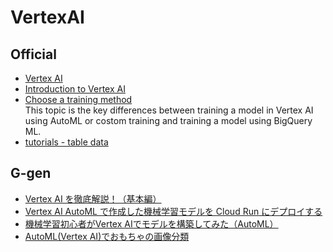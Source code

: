 # VertexAI
## Official
- [Vertex AI](https://cloud.google.com/vertex-ai)<br>
- [Introduction to Vertex AI](https://cloud.google.com/vertex-ai/docs/start/introduction-unified-platform)<br>
- [Choose a training method](https://cloud.google.com/vertex-ai/docs/start/training-methods)<br>
This topic is the key differences between training a model in Vertex AI using AutoML or costom training and training a model using BigQuery ML.
- [tutorials - table data](https://cloud.google.com/vertex-ai/docs/tutorials/tabular-automl)<br>

## G-gen
- [Vertex AI を徹底解説！（基本編）](https://blog.g-gen.co.jp/entry/vertexai-explained)<br>
- [Vertex AI AutoML で作成した機械学習モデルを Cloud Run にデプロイする](https://blog.g-gen.co.jp/entry/hosting-automl-model-on-cloudrun)<br>
- [機械学習初心者がVertex AIでモデルを構築してみた（AutoML）](https://blog.g-gen.co.jp/entry/vertexai-automl-tabular)<br>
- [AutoML(Vertex AI)でおもちゃの画像分類](https://blog.g-gen.co.jp/entry/vertexai-automl-image-classification)<br>
